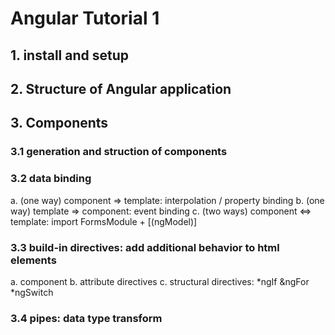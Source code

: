 # Angular Tutorial 1

## 1. install and setup

## 2. Structure of Angular application

## 3. Components

### 3.1 generation and struction of components

### 3.2 data binding

a. (one way) component => template: interpolation / property binding
b. (one way) template => component: event binding
c. (two ways) component <=> template: import FormsModule + [(ngModel)]

### 3.3 build-in directives: add additional behavior to html elements

a. component
b. attribute directives
c. structural directives: *ngIf &ngFor *ngSwitch

### 3.4 pipes: data type transform
